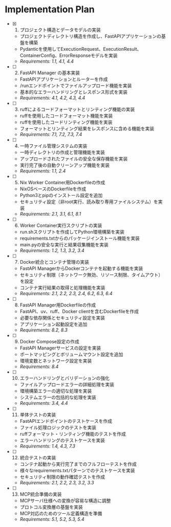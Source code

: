 # Implementation Plan

- [x] 1. プロジェクト構造とデータモデルの実装
  - プロジェクトディレクトリ構造を作成し、FastAPIアプリケーションの基盤を構築
  - Pydanticを使用してExecutionRequest、ExecutionResult、ContainerConfig、ErrorResponseモデルを実装
  - _Requirements: 1.1, 4.1, 4.4_

- [ ] 2. FastAPI Manager の基本実装
  - FastAPIアプリケーションとルーターを作成
  - /runエンドポイントでファイルアップロード機能を実装
  - 基本的なエラーハンドリングとレスポンス形式を実装
  - _Requirements: 4.1, 4.2, 4.3, 4.4_

- [ ] 3. ruffによるコードフォーマットとリンティング機能の実装
  - ruffを使用したコードフォーマット機能を実装
  - ruffを使用したコードリンティング機能を実装
  - フォーマットとリンティング結果をレスポンスに含める機能を実装
  - _Requirements: 7.1, 7.2, 7.3, 7.4_

- [ ] 4. 一時ファイル管理システムの実装
  - 一時ディレクトリの作成と管理機能を実装
  - アップロードされたファイルの安全な保存機能を実装
  - 実行完了後の自動クリーンアップ機能を実装
  - _Requirements: 1.1, 2.4_

- [ ] 5. Nix Worker Container用Dockerfileの作成
  - NixOSベースのDockerfileを作成
  - Python3とpipのインストール設定を追加
  - セキュリティ設定（非root実行、読み取り専用ファイルシステム）を実装
  - _Requirements: 2.1, 3.1, 6.1, 8.1_

- [ ] 6. Worker Container実行スクリプトの実装
  - run.shスクリプトを作成してPython環境構築を実装
  - requirements.txtからのパッケージインストール機能を実装
  - main.pyの安全な実行と結果収集機能を実装
  - _Requirements: 1.2, 1.3, 3.2, 3.4_

- [ ] 7. Docker統合とコンテナ管理の実装
  - FastAPI ManagerからDockerコンテナを起動する機能を実装
  - セキュリティ制限（ネットワーク無効、リソース制限、タイムアウト）を設定
  - コンテナ実行結果の取得と処理機能を実装
  - _Requirements: 2.1, 2.2, 2.3, 2.4, 6.2, 6.3, 6.4_

- [ ] 8. FastAPI Manager用Dockerfileの作成
  - FastAPI、uv、ruff、Docker clientを含むDockerfileを作成
  - 必要な依存関係とセキュリティ設定を実装
  - アプリケーション起動設定を追加
  - _Requirements: 8.2, 8.3_

- [ ] 9. Docker Compose設定の作成
  - FastAPI Managerサービスの設定を実装
  - ポートマッピングとボリュームマウント設定を追加
  - 環境変数とネットワーク設定を実装
  - _Requirements: 8.4_

- [ ] 10. エラーハンドリングとバリデーションの強化
  - ファイルアップロードエラーの詳細処理を実装
  - 環境構築エラーの適切な処理を実装
  - システムエラーの包括的な処理を実装
  - _Requirements: 3.4, 4.4_

- [ ] 11. 単体テストの実装
  - FastAPIエンドポイントのテストケースを作成
  - ファイル処理ロジックのテストを実装
  - ruffフォーマット・リンティング機能のテストを作成
  - エラーハンドリングのテストケースを実装
  - _Requirements: 1.4, 4.3, 7.3_

- [ ] 12. 統合テストの実装
  - コンテナ起動から実行完了までのフルフローテストを作成
  - 様々なrequirements.txtパターンでのテストケースを実装
  - セキュリティ制限の動作確認テストを作成
  - _Requirements: 2.1, 2.2, 2.3, 3.2, 3.3_

- [ ] 13. MCP統合準備の実装
  - MCPサーバ仕様への変換が容易な構造に調整
  - プロトコル変換層の基盤を実装
  - MCP対応のためのツール定義構造を準備
  - _Requirements: 5.1, 5.2, 5.3, 5.4_